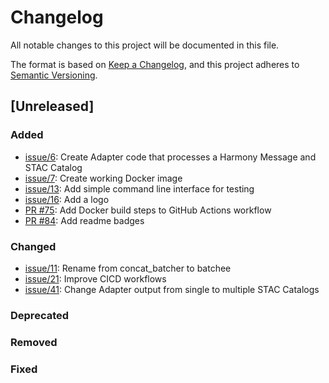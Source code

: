 # Changelog
All notable changes to this project will be documented in this file.

The format is based on [Keep a Changelog](https://keepachangelog.com/en/1.0.0/),
and this project adheres to [Semantic Versioning](https://semver.org/spec/v2.0.0.html).

## [Unreleased]

### Added
- [issue/6](https://github.com/danielfromearth/batchee/issues/6): Create Adapter code that processes a Harmony Message and STAC Catalog
- [issue/7](https://github.com/danielfromearth/batchee/issues/7): Create working Docker image
- [issue/13](https://github.com/danielfromearth/batchee/issues/13): Add simple command line interface for testing
- [issue/16](https://github.com/danielfromearth/batchee/issues/16): Add a logo
- [PR #75](https://github.com/danielfromearth/batchee/pull/75): Add Docker build steps to GitHub Actions workflow
- [PR #84](https://github.com/danielfromearth/batchee/pull/84): Add readme badges
### Changed
- [issue/11](https://github.com/danielfromearth/batchee/issues/11): Rename from concat_batcher to batchee
- [issue/21](https://github.com/danielfromearth/batchee/issues/21): Improve CICD workflows
- [issue/41](https://github.com/danielfromearth/batchee/issues/41): Change Adapter output from single to multiple STAC Catalogs
### Deprecated
### Removed
### Fixed
